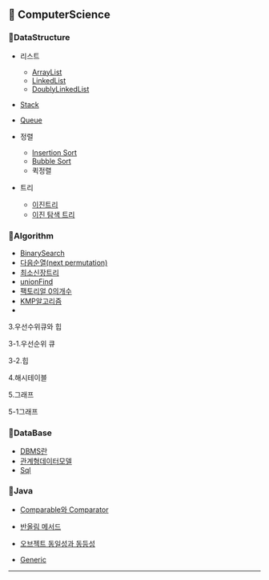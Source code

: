 <h2>📌 ComputerScience</h2>

<h3>📌DataStructure</h3>

* 리스트
  * [ArrayList](https://github.com/Jung-MinGi/dataStructure/blob/master/ArrayList.md)
  * [LinkedList](https://github.com/Jung-MinGi/dataStructure/blob/master/LinkedList.md)
  * [DoublyLinkedList](https://github.com/Jung-MinGi/dataStructure/blob/master/DoublyLinkedList.md)
* [Stack](https://github.com/Jung-MinGi/dataStructure/blob/master/stack.md)
* [Queue](https://github.com/Jung-MinGi/dataStructure/blob/master/Queue.md)

* 정렬
  * [Insertion Sort](https://github.com/Jung-MinGi/dataStructure/blob/195ab397b40ceadbc1b5d7e5df21a0711fd6dee9/src/main/java/com/java/dataStructureStudy/sort/InsertionSort.java#L12)
  * [Bubble Sort]()
  * 퀵정렬


* 트리
  * [이진트리](https://github.com/Jung-MinGi/dataStructure/blob/master/binaryTree.md)
  * [이진 탐색 트리](https://github.com/Jung-MinGi/dataStructure/blob/master/binarySearchTree.md)
<h3>📌Algorithm</h3>

* [BinarySearch](https://github.com/Jung-MinGi/dataStructure/blob/master/BinarySearch.md)   
* [다음순열(next permutation)](https://github.com/Jung-MinGi/dataStructure/blob/master/next%20permutation.md)
* [최소신장트리](https://github.com/Jung-MinGi/dataStructure/blob/master/%EC%B5%9C%EC%86%8C%EC%8B%A0%EC%9E%A5%ED%8A%B8%EB%A6%AC.md)
* [unionFind](https://github.com/Jung-MinGi/dataStructure/blob/master/unionFind.md)
* [팩토리얼 0의개수]()
* [KMP알고리즘]()
* 
3.우선수위큐와 힙

3-1.우선순위 큐

3-2.힙

4.해시테이블

5.그래프

5-1그래프

<h3>📌DataBase</h3>

* [DBMS란](https://github.com/Jung-MinGi/ComputerScience/blob/master/dbms.md)
* [관계형데이터모델](https://github.com/Jung-MinGi/ComputerScience/blob/master/%EA%B4%80%EA%B3%84%ED%98%95%20%EB%8D%B0%EC%9D%B4%ED%84%B0%20%EB%AA%A8%EB%8D%B8%20.md)
* [Sql](https://github.com/Jung-MinGi/dataStructure/blob/master/sql.md)

<h3>📌Java</h3>

* [Comparable와 Comparator](https://github.com/Jung-MinGi/dataStructure/blob/master/ComparableAndComparator.md)

* [반올림 메서드](https://github.com/Jung-MinGi/dataStructure/blob/master/%EB%B0%98%EC%98%AC%EB%A6%BC%EB%A9%94%EC%84%9C%EB%93%9C.md)
* [오브젝트 동일성과 동등성](https://github.com/Jung-MinGi/dataStructure/blob/master/%EB%8F%99%EC%9D%BC%EC%84%B1%EA%B3%BC%EB%8F%99%EB%93%B1%EC%84%B1.md)

* [Generic](https://github.com/Jung-MinGi/dataStructure/blob/master/generic.md)
<hr>


